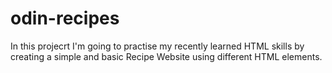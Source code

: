# odin-recipes

In this projecrt I'm going to practise my recently learned HTML skills by creating a simple and basic Recipe Website using different HTML elements.  